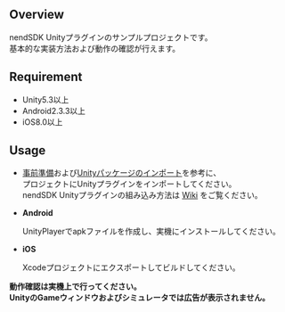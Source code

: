 ## Overview

nendSDK Unityプラグインのサンプルプロジェクトです。  
基本的な実装方法および動作の確認が行えます。

## Requirement

* Unity5.3以上
* Android2.3.3以上
* iOS8.0以上

## Usage

* [事前準備](https://github.com/fan-ADN/nendSDK-Unity/wiki/事前準備)および[Unityパッケージのインポート](https://github.com/fan-ADN/nendSDK-Unity/wiki/Unityパッケージのインポート)を参考に、  
プロジェクトにUnityプラグインをインポートしてください。  
nendSDK Unityプラグインの組み込み方法は [Wiki](https://github.com/fan-ADN/nendSDK-Unity/wiki) をご覧ください。

* **Android**

  UnityPlayerでapkファイルを作成し、実機にインストールしてください。  

* **iOS**

  Xcodeプロジェクトにエクスポートしてビルドしてください。  

**動作確認は実機上で行ってください。**  
**UnityのGameウィンドウおよびシミュレータでは広告が表示されません。**
